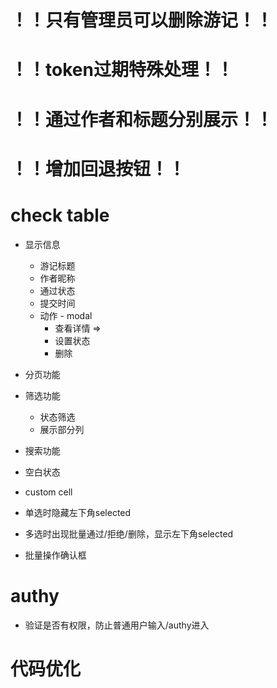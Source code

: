 
# ！！只有管理员可以删除游记！！

# ！！token过期特殊处理！！

# ！！通过作者和标题分别展示！！

# ！！增加回退按钮！！

# check table

- 显示信息
    * 游记标题
    * 作者昵称
    * 通过状态
    * 提交时间
    * 动作 - modal
        + 查看详情 =>
        + 设置状态
        + 删除
- 分页功能
- 筛选功能
    * 状态筛选
    * 展示部分列
- 搜索功能
- 空白状态
- custom cell

- 单选时隐藏左下角selected
- 多选时出现批量通过/拒绝/删除，显示左下角selected
- 批量操作确认框

# authy

- 验证是否有权限，防止普通用户输入/authy进入

# 代码优化